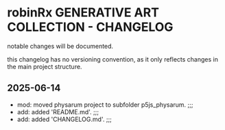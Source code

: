 # robinRx GENERATIVE ART COLLECTION - CHANGELOG

notable changes will be documented.

this changelog has no versioning convention, as it only reflects changes in the main project structure.

## 2025-06-14

- mod: moved physarum project to subfolder p5js_physarum. ;;;
- add: added 'README.md'. ;;;
- add: added 'CHANGELOG.md'. ;;;